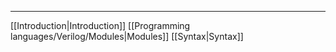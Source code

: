 ***
[[Introduction|Introduction]]
[[Programming languages/Verilog/Modules|Modules]]
[[Syntax|Syntax]]
